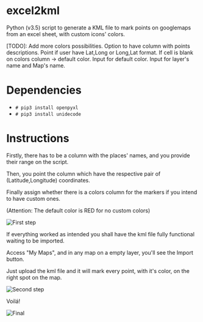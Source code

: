 # excel2kml
Python (v3.5) script to generate a KML file to mark points on googlemaps from an excel sheet, with custom icons' colors.

[TODO]: Add more colors possibilities. Option to have column with points descriptions. Point if user have Lat,Long or Long,Lat format.
If cell is blank on colors column -> default color. Input for default color. Input for layer's name and Map's name.

# Dependencies
* `# pip3 install openpyxl`
* `# pip3 install unidecode`

# Instructions
Firstly, there has to be a column with the places' names, and you provide their range on the script.


Then, you point the column which have the respective pair of (Latitude,Longitude) coordinates. 

Finally assign whether there is a
colors column for the markers if you intend to have custom ones. 

(Attention: The default color is RED for no custom colors)


![First step](https://i.gyazo.com/00b779e0d4e41fe8c5fe5e158cdf0e57.png)

If everything worked as intended you shall have the kml file fully functional waiting to be imported. 

Access "My Maps", and in any map on a empty layer, you'll see the Import button. 

Just upload the kml file and it will mark every point, with it's color, on the right spot on the map.


![Second step](https://i.gyazo.com/501771cab28420cea55d6421388af6d3.png)

Voilá!


![Final](https://i.gyazo.com/d604070a5af369a63f94a4b5a56bfb4c.png)
